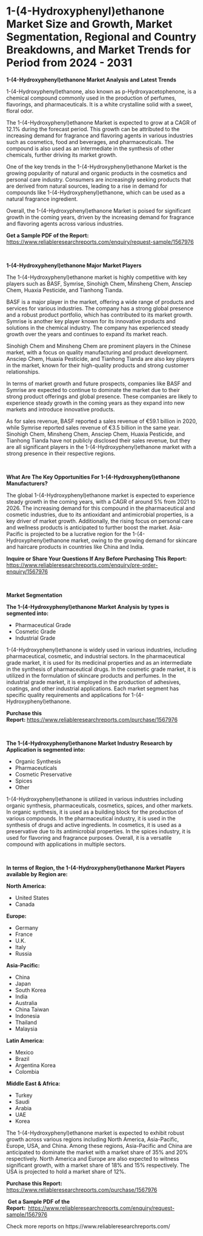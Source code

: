 <p><h1>1-(4-Hydroxyphenyl)ethanone Market Size and Growth, Market Segmentation, Regional and Country Breakdowns, and Market Trends for Period from 2024 -  2031</h1></p><p><strong>1-(4-Hydroxyphenyl)ethanone Market Analysis and Latest Trends</strong></p>
<p><p>1-(4-Hydroxyphenyl)ethanone, also known as p-Hydroxyacetophenone, is a chemical compound commonly used in the production of perfumes, flavorings, and pharmaceuticals. It is a white crystalline solid with a sweet, floral odor.</p><p>The 1-(4-Hydroxyphenyl)ethanone Market is expected to grow at a CAGR of 12.1% during the forecast period. This growth can be attributed to the increasing demand for fragrance and flavoring agents in various industries such as cosmetics, food and beverages, and pharmaceuticals. The compound is also used as an intermediate in the synthesis of other chemicals, further driving its market growth.</p><p>One of the key trends in the 1-(4-Hydroxyphenyl)ethanone Market is the growing popularity of natural and organic products in the cosmetics and personal care industry. Consumers are increasingly seeking products that are derived from natural sources, leading to a rise in demand for compounds like 1-(4-Hydroxyphenyl)ethanone, which can be used as a natural fragrance ingredient.</p><p>Overall, the 1-(4-Hydroxyphenyl)ethanone Market is poised for significant growth in the coming years, driven by the increasing demand for fragrance and flavoring agents across various industries.</p></p>
<p><strong>Get a Sample PDF of the Report:&nbsp;</strong> <a href="https://www.reliableresearchreports.com/enquiry/request-sample/1567976">https://www.reliableresearchreports.com/enquiry/request-sample/1567976</a></p>
<p>&nbsp;</p>
<p><strong>1-(4-Hydroxyphenyl)ethanone Major Market Players</strong></p>
<p><p>The 1-(4-Hydroxyphenyl)ethanone market is highly competitive with key players such as BASF, Symrise, Sinohigh Chem, Minsheng Chem, Ansciep Chem, Huaxia Pesticide, and Tianhong Tianda. </p><p>BASF is a major player in the market, offering a wide range of products and services for various industries. The company has a strong global presence and a robust product portfolio, which has contributed to its market growth. Symrise is another key player known for its innovative products and solutions in the chemical industry. The company has experienced steady growth over the years and continues to expand its market reach.</p><p>Sinohigh Chem and Minsheng Chem are prominent players in the Chinese market, with a focus on quality manufacturing and product development. Ansciep Chem, Huaxia Pesticide, and Tianhong Tianda are also key players in the market, known for their high-quality products and strong customer relationships.</p><p>In terms of market growth and future prospects, companies like BASF and Symrise are expected to continue to dominate the market due to their strong product offerings and global presence. These companies are likely to experience steady growth in the coming years as they expand into new markets and introduce innovative products.</p><p>As for sales revenue, BASF reported a sales revenue of €59.1 billion in 2020, while Symrise reported sales revenue of €3.5 billion in the same year. Sinohigh Chem, Minsheng Chem, Ansciep Chem, Huaxia Pesticide, and Tianhong Tianda have not publicly disclosed their sales revenue, but they are all significant players in the 1-(4-Hydroxyphenyl)ethanone market with a strong presence in their respective regions.</p></p>
<p>&nbsp;</p>
<p><strong>What Are The Key Opportunities For 1-(4-Hydroxyphenyl)ethanone Manufacturers?</strong></p>
<p><p>The global 1-(4-Hydroxyphenyl)ethanone market is expected to experience steady growth in the coming years, with a CAGR of around 5% from 2021 to 2026. The increasing demand for this compound in the pharmaceutical and cosmetic industries, due to its antioxidant and antimicrobial properties, is a key driver of market growth. Additionally, the rising focus on personal care and wellness products is anticipated to further boost the market. Asia-Pacific is projected to be a lucrative region for the 1-(4-Hydroxyphenyl)ethanone market, owing to the growing demand for skincare and haircare products in countries like China and India.</p></p>
<p><strong>Inquire or Share Your Questions If Any Before Purchasing This Report:</strong> <a href="https://www.reliableresearchreports.com/enquiry/pre-order-enquiry/1567976">https://www.reliableresearchreports.com/enquiry/pre-order-enquiry/1567976</a></p>
<p>&nbsp;</p>
<p><strong>Market Segmentation</strong></p>
<p><strong>The 1-(4-Hydroxyphenyl)ethanone Market Analysis by types is segmented into:</strong></p>
<p><ul><li>Pharmaceutical Grade</li><li>Cosmetic Grade</li><li>Industrial Grade</li></ul></p>
<p><p>1-(4-Hydroxyphenyl)ethanone is widely used in various industries, including pharmaceutical, cosmetic, and industrial sectors. In the pharmaceutical grade market, it is used for its medicinal properties and as an intermediate in the synthesis of pharmaceutical drugs. In the cosmetic grade market, it is utilized in the formulation of skincare products and perfumes. In the industrial grade market, it is employed in the production of adhesives, coatings, and other industrial applications. Each market segment has specific quality requirements and applications for 1-(4-Hydroxyphenyl)ethanone.</p></p>
<p><strong>Purchase this Report:&nbsp;</strong><a href="https://www.reliableresearchreports.com/purchase/1567976">https://www.reliableresearchreports.com/purchase/1567976</a></p>
<p>&nbsp;</p>
<p><strong>The 1-(4-Hydroxyphenyl)ethanone Market Industry Research by Application is segmented into:</strong></p>
<p><ul><li>Organic Synthesis</li><li>Pharmaceuticals</li><li>Cosmetic Preservative</li><li>Spices</li><li>Other</li></ul></p>
<p><p>1-(4-Hydroxyphenyl)ethanone is utilized in various industries including organic synthesis, pharmaceuticals, cosmetics, spices, and other markets. In organic synthesis, it is used as a building block for the production of various compounds. In the pharmaceutical industry, it is used in the synthesis of drugs and active ingredients. In cosmetics, it is used as a preservative due to its antimicrobial properties. In the spices industry, it is used for flavoring and fragrance purposes. Overall, it is a versatile compound with applications in multiple sectors.</p></p>
<p>&nbsp;</p>
<p><strong>In terms of Region, the 1-(4-Hydroxyphenyl)ethanone Market Players available by Region are:</strong></p>
<p>
    <p> <strong> North America: </strong>
        <ul>
            <li>United States</li>
            <li>Canada</li>
        </ul>
        </p> 
    <p> <strong> Europe: </strong>
        <ul>
            <li>Germany</li>
            <li>France</li>
            <li>U.K.</li>
            <li>Italy</li>
            <li>Russia</li>
        </ul>
        </p> 
    <p> <strong> Asia-Pacific: </strong>
        <ul>
            <li>China</li>
            <li>Japan</li>
            <li>South Korea</li>
            <li>India</li>
            <li>Australia</li>
            <li>China Taiwan</li>
            <li>Indonesia</li>
            <li>Thailand</li>
            <li>Malaysia</li>
        </ul>
        </p> 
    <p> <strong> Latin America: </strong>
        <ul>
            <li>Mexico</li>
            <li>Brazil</li>
            <li>Argentina Korea</li>
            <li>Colombia</li>
        </ul>
        </p> 
    <p> <strong> Middle East & Africa: </strong>
        <ul>
            <li>Turkey</li>
            <li>Saudi</li>
            <li>Arabia</li>
            <li>UAE</li>
            <li>Korea</li>
        </ul>
    </p>
    </p>
<p><p>The 1-(4-Hydroxyphenyl)ethanone market is expected to exhibit robust growth across various regions including North America, Asia-Pacific, Europe, USA, and China. Among these regions, Asia-Pacific and China are anticipated to dominate the market with a market share of 35% and 20% respectively. North America and Europe are also expected to witness significant growth, with a market share of 18% and 15% respectively. The USA is projected to hold a market share of 12%.</p></p>
<p><strong>Purchase this Report: </strong><a href="https://www.reliableresearchreports.com/purchase/1567976">https://www.reliableresearchreports.com/purchase/1567976</a></p>
<p>&nbsp;<strong>Get a Sample PDF of the Report:&nbsp;&nbsp;</strong><a href="https://www.reliableresearchreports.com/enquiry/request-sample/1567976">https://www.reliableresearchreports.com/enquiry/request-sample/1567976</a></p>
<p><strong></strong></p>
<p>Check more reports on https://www.reliableresearchreports.com/</p>